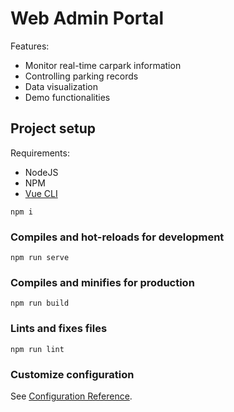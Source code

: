 # Web Admin Portal

Features:

- Monitor real-time carpark information
- Controlling parking records
- Data visualization
- Demo functionalities

## Project setup

Requirements:

- NodeJS
- NPM
- [Vue CLI](https://cli.vuejs.org/guide/installation.html)

```
npm i
```

### Compiles and hot-reloads for development

```
npm run serve
```

### Compiles and minifies for production
```
npm run build
```

### Lints and fixes files
```
npm run lint
```

### Customize configuration
See [Configuration Reference](https://cli.vuejs.org/config/).
